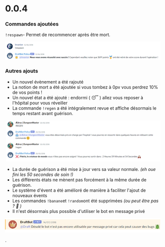 # 0.0.4

### Commandes ajoutées

`!respawn`- Permet de recommencer après être mort.

![Mourir n'est pas gratuit.](<../.gitbook/assets/image (24).png>)

### Autres ajouts

* Un nouvel évènement a été rajouté
* La notion de mort a été ajoutée si vous tombez à 0pv vous perdrez 10% de vos points !
* Un nouvel état a été ajouté : endormi ( :sleeping: ) allez vous reposer à l'hôpital pour vous réveiller
* La commande `!regen` a été intégralement revue et affiche désormais le temps restant avant guérison.

![Tellement de précision c'est incroyable.](<../.gitbook/assets/image (25).png>)

* La durée de guérison a été mise à jour vers sa valeur normale. _(eh oue fini les 50 secondes de soin !)_
* Les différents états ne mènent pas forcément à la même durée de guérison.
* Le système d'évent a été amélioré de manière à faciliter l'ajout de nouveaux évents
* Les commandes `!banane`et `!random`ont été supprimées  _(ou peut être pas ? _:banana:_ )_
* Il n'est désormais plus possible d'utiliser le bot en message privé

![En fait le bot ne sera jamais disponible en message privé parce que j'aime voir les gens jouer.](<../.gitbook/assets/image (26).png>)

.
